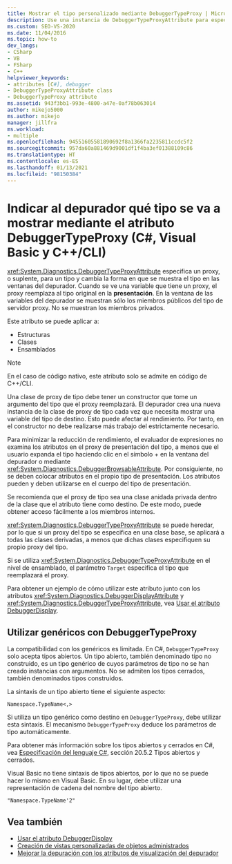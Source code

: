 ```yaml
---
title: Mostrar el tipo personalizado mediante DebuggerTypeProxy | Microsoft Docs
description: Use una instancia de DebuggerTypeProxyAttribute para especificar un proxy (de reemplazo) para un tipo a fin de cambiar la forma en la que se muestra el tipo en las ventanas del depurador.
ms.custom: SEO-VS-2020
ms.date: 11/04/2016
ms.topic: how-to
dev_langs:
- CSharp
- VB
- FSharp
- C++
helpviewer_keywords:
- attributes [C#], debugger
- DebuggerTypeProxyAttribute class
- DebuggerTypeProxy attribute
ms.assetid: 943f3bb1-993e-4800-a47e-0af78b063014
author: mikejo5000
ms.author: mikejo
manager: jillfra
ms.workload:
- multiple
ms.openlocfilehash: 94551605581890692f8a1366fa2235811ccdc5f2
ms.sourcegitcommit: 957da60a881469d9001df1f4ba3ef01388109c86
ms.translationtype: HT
ms.contentlocale: es-ES
ms.lasthandoff: 01/13/2021
ms.locfileid: "98150384"
---
```

# <a name="tell-the-debugger-what-type-to-show-using-debuggertypeproxy-attribute-c-visual-basic-ccli"></a>Indicar al depurador qué tipo se va a mostrar mediante el atributo DebuggerTypeProxy (C#, Visual Basic y C++/CLI)

<xref:System.Diagnostics.DebuggerTypeProxyAttribute> especifica un proxy, o suplente, para un tipo y cambia la forma en que se muestra el tipo en las ventanas del depurador. Cuando se ve una variable que tiene un proxy, el proxy reemplaza al tipo original en la **presentación**. En la ventana de las variables del depurador se muestran sólo los miembros públicos del tipo de servidor proxy. No se muestran los miembros privados.

Este atributo se puede aplicar a:

- Estructuras
- Clases
- Ensamblados

> [!NOTE]
> En el caso de código nativo, este atributo solo se admite en código de C++/CLI.

Una clase de proxy de tipo debe tener un constructor que tome un argumento del tipo que el proxy reemplazará. El depurador crea una nueva instancia de la clase de proxy de tipo cada vez que necesita mostrar una variable del tipo de destino. Esto puede afectar al rendimiento. Por tanto, en el constructor no debe realizarse más trabajo del estrictamente necesario.

Para minimizar la reducción de rendimiento, el evaluador de expresiones no examina los atributos en el proxy de presentación del tipo, a menos que el usuario expanda el tipo haciendo clic en el símbolo + en la ventana del depurador o mediante <xref:System.Diagnostics.DebuggerBrowsableAttribute>. Por consiguiente, no se deben colocar atributos en el propio tipo de presentación. Los atributos pueden y deben utilizarse en el cuerpo del tipo de presentación.

Se recomienda que el proxy de tipo sea una clase anidada privada dentro de la clase que el atributo tiene como destino. De este modo, puede obtener acceso fácilmente a los miembros internos.

<xref:System.Diagnostics.DebuggerTypeProxyAttribute> se puede heredar, por lo que si un proxy del tipo se especifica en una clase base, se aplicará a todas las clases derivadas, a menos que dichas clases especifiquen su propio proxy del tipo.

Si se utiliza <xref:System.Diagnostics.DebuggerTypeProxyAttribute> en el nivel de ensamblado, el parámetro `Target` especifica el tipo que reemplazará el proxy.

Para obtener un ejemplo de cómo utilizar este atributo junto con los atributos <xref:System.Diagnostics.DebuggerDisplayAttribute> y <xref:System.Diagnostics.DebuggerTypeProxyAttribute>, vea [Usar el atributo DebuggerDisplay](../debugger/using-the-debuggerdisplay-attribute.md).

## <a name="using-generics-with-debuggertypeproxy"></a>Utilizar genéricos con DebuggerTypeProxy

La compatibilidad con los genéricos es limitada. En C#, `DebuggerTypeProxy` solo acepta tipos abiertos. Un tipo abierto, también denominado tipo no construido, es un tipo genérico de cuyos parámetros de tipo no se han creado instancias con argumentos. No se admiten los tipos cerrados, también denominados tipos construidos.

La sintaxis de un tipo abierto tiene el siguiente aspecto:

`Namespace.TypeName<,>`

Si utiliza un tipo genérico como destino en `DebuggerTypeProxy`, debe utilizar esta sintaxis. El mecanismo `DebuggerTypeProxy` deduce los parámetros de tipo automáticamente.

Para obtener más información sobre los tipos abiertos y cerrados en C#, vea [Especificación del lenguaje C#](/dotnet/csharp/language-reference/language-specification), sección 20.5.2 Tipos abiertos y cerrados.

Visual Basic no tiene sintaxis de tipos abiertos, por lo que no se puede hacer lo mismo en Visual Basic. En su lugar, debe utilizar una representación de cadena del nombre del tipo abierto.

`"Namespace.TypeName'2"`

## <a name="see-also"></a>Vea también

- [Usar el atributo DebuggerDisplay](../debugger/using-the-debuggerdisplay-attribute.md)
- [Creación de vistas personalizadas de objetos administrados](../debugger/create-custom-views-of-managed-objects.md)
- [Mejorar la depuración con los atributos de visualización del depurador](/dotnet/framework/debug-trace-profile/enhancing-debugging-with-the-debugger-display-attributes)

